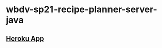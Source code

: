 # wbdv-sp21-recipe-planner-server-java

## [Heroku App](https://wbdv-recipe-planner-server.herokuapp.com/)
